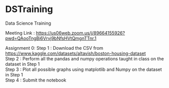 # DSTraining
Data Science Training

Meeting Link : https://us06web.zoom.us/j/89664155926?pwd=QAooTngBi6Vrvj9bNfsHVtQmgnTTnr.1


Assignment 0:
Step 1 : Download the CSV from https://www.kaggle.com/datasets/altavish/boston-housing-dataset \
Step 2 : Perform all the pandas and numpy operations taught in class on the dataset in Step 1 \
Step 3 : Plot all possible graphs using matplotlib and Numpy on the dataset in Step 1 \
Step 4 : Submit the notebook

